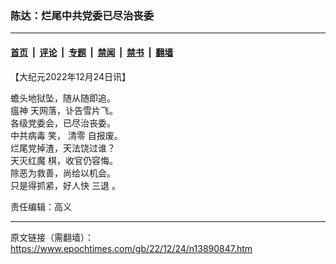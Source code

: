 ### 陈达：烂尾中共党委已尽治丧委

---

#### [首页](../../../..?n13890847) &nbsp;|&nbsp; [评论](../../../../../epoch-comment?n13890847) &nbsp;|&nbsp; [专题](../../../../../epoch-special?n13890847) &nbsp;|&nbsp; [禁闻](../../../../../epoch-news?n13890847) &nbsp;|&nbsp; [禁书](../../../../../books?n13890847) &nbsp;|&nbsp; [翻墙](https://github.com/gfw-breaker/nogfw/blob/master/README.md?n13890847)


<div class="post_content" id="artbody" itemprop="articleBody">
 <!-- article content begin -->
 <p>
  【大纪元2022年12月24日讯】
 </p>
 <p>
  蟾头地狱坠，随从随即追。
  <br/>
  <ok href="https://www.epochtimes.com/gb/tag/%E7%98%9F%E7%A5%9E.html">
   瘟神
  </ok>
  天网落，讣告雪片飞。
  <br/>
  各级党委会，已尽治丧委。
  <br/>
  <ok href="https://www.epochtimes.com/gb/tag/%E4%B8%AD%E5%85%B1%E7%97%85%E6%AF%92.html">
   中共病毒
  </ok>
  笑，
  <ok href="https://www.epochtimes.com/gb/tag/%E6%B8%85%E9%9B%B6.html">
   清零
  </ok>
  自报废。
  <br/>
  烂尾党掉渣，天法饶过谁？
  <br/>
  <ok href="https://www.epochtimes.com/gb/tag/%E5%A4%A9%E7%81%AD%E7%BA%A2%E9%AD%94.html">
   天灭红魔
  </ok>
  棋，收官仍容悔。
  <br/>
  除恶为救善，尚给以机会。
  <br/>
  只是得抓紧，好人快
  <ok href="https://www.epochtimes.com/gb/tag/%E4%B8%89%E9%80%80.html">
   三退
  </ok>
  。
 </p>
 <p>
  责任编辑：高义
 </p>
 <!-- article content end -->
 <div id="below_article_ad">
 </div>
</div>


---

原文链接（需翻墙）：https://www.epochtimes.com/gb/22/12/24/n13890847.htm